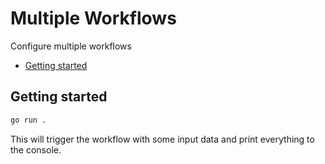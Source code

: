 # Multiple Workflows

Configure multiple workflows

<!-- toc -->

* [Getting started](#getting-started)

<!-- Regenerate with "pre-commit run -a markdown-toc" -->

<!-- tocstop -->

## Getting started

```sh
go run .
```

This will trigger the workflow with some input data and print everything to the
console.
